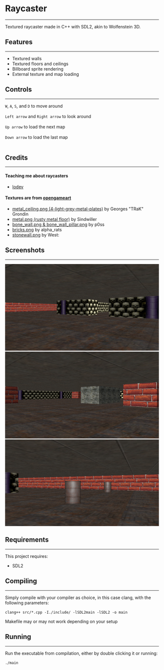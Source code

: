# Raycaster
***
Textured raycaster made in C++ with SDL2, akin to Wolfenstein 3D.

## Features
***
* Textured walls
* Textured floors and ceilings
* Billboard sprite rendering
* External texture and map loading

## Controls
***
`W`, `A`, `S`, and `D` to move around <br><br>
`Left arrow` and `Right arrow` to look around <br><br>
`Up arrow` to load the next map <br><br>
`Down arrow` to load the last map <br><br>

## Credits
***

#### Teaching me about raycasters

* [lodev](https://lodev.org/cgtutor/raycasting.html)

#### Textures are from [opengameart](https://opengameart.org)

* [metal_ceiling.png (4-light-grey-metal-plates)](https://opengameart.org/content/4-light-grey-metal-plates) by Georges "TRaK" Grondin <br>
* [metal.png (rusty metal floor)](https://opengameart.org/content/rusty-metal-floor-texture) by Sindwiller <br>
* [bone_wall.png & bone_wall_pillar.png](https://opengameart.org/content/skull-wall) by p0ss <br>
* [bricks.png](https://opengameart.org/content/bricks-tiled-texture-64x64) by alpha_rats<br>
* [stonewall.png](https://opengameart.org/node/8041) by West:

## Screenshots
***
![screenshot1](screenshots/screenshot1.png)
![screenshot2](screenshots/screenshot2.png)
![screenshot3](screenshots/screenshot3.png)

## Requirements
***
This project requires:

* SDL2

## Compiling
***
Simply compile with your compiler as choice, in this case clang, with the following parameters:

```
clang++ src/*.cpp -I./include/ -lSDL2main -lSDL2 -o main
```

Makefile may or may not work depending on your setup

## Running
***
Run the executable from compilation, either by double clicking it or running:

```
./main
```